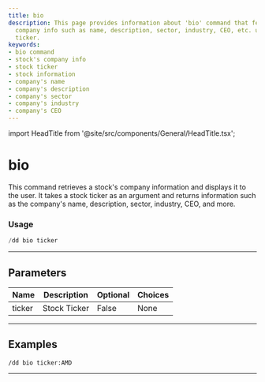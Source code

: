 ```yaml
---
title: bio
description: This page provides information about 'bio' command that fetches a stock's
  company info such as name, description, sector, industry, CEO, etc. using a stock
  ticker.
keywords:
- bio command
- stock's company info
- stock ticker
- stock information
- company's name
- company's description
- company's sector
- company's industry
- company's CEO
---
```


import HeadTitle from '@site/src/components/General/HeadTitle.tsx';

<HeadTitle title="bio - Duedilligence - Discord - Reference | OpenBB Bot Docs" />

# bio

This command retrieves a stock's company information and displays it to the user. It takes a stock ticker as an argument and returns information such as the company's name, description, sector, industry, CEO, and more.

### Usage

```python wordwrap
/dd bio ticker
```

---

## Parameters

| Name | Description | Optional | Choices |
| ---- | ----------- | -------- | ------- |
| ticker | Stock Ticker | False | None |


---

## Examples

```
/dd bio ticker:AMD
```
---
